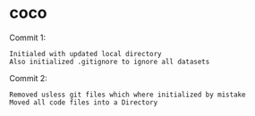 # coco

Commit 1:

	Initialed with updated local directory
	Also initialized .gitignore to ignore all datasets

Commit 2:

	Removed usless git files which where initialized by mistake
	Moved all code files into a Directory
